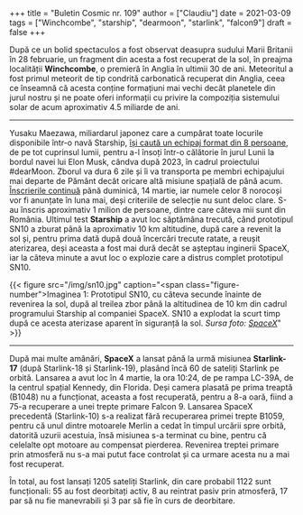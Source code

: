 +++
title = "Buletin Cosmic nr. 109"
author = ["Claudiu"]
date = 2021-03-09
tags = ["Winchcombe", "starship", "dearmoon", "starlink", "falcon9"]
draft = false
+++

După ce un bolid spectaculos a fost observat deasupra sudului Marii Britanii în 28 februarie, un fragment din acesta a fost recuperat de la sol, în preajma localității **Winchcombe**, o premieră în Anglia în ultimii 30 de ani. Meteoritul a fost primul meteorit de tip condrită carbonatică recuperat din Anglia, ceea ce înseamnă că acesta conține formațiuni mai vechi decât planetele din jurul nostru și ne poate oferi informații cu privire la compoziția sistemului solar de acum aproximativ 4.5 miliarde de ani.

---

Yusaku Maezawa, miliardarul japonez care a cumpărat toate locurile disponibile într-o navă Starship, [își caută un echipaj format din 8 persoane](https://youtu.be/h_L3wLmrMuA), de pe tot cuprinsul lumii, pentru a-l însoți într-o călătorie în jurul Lunii la bordul navei lui Elon Musk, cândva după 2023, în cadrul proiectului #dearMoon. Zborul va dura 6 zile și îi va transporta pe membri echipajului mai departe de Pământ decât oricare altă misiune spațială de până acum. [Înscrierile continuă](https://dearmoon.earth) pănă duminică, 14 martie, iar numele celor 8 norocoși vor fi anunțate în luna mai, deși criteriile de selecție nu sunt deloc clare. S-au înscris aproximativ 1 milion de persoane, dintre care căteva mii sunt din România. Ultimul test **Starship** a avut loc săptămâna trecută, când prototipul SN10 a zburat până la aproximativ 10 km altitudine, după care a revenit la sol și, pentru prima dată după două încercări trecute ratate, a reușit aterizarea, deși aceasta a fost mai dură decât se așteptau inginerii SpaceX, iar la câteva minute a avut loc o explozie care a distrus complet prototipul SN10.

{{< figure src="/img/sn10.jpg" caption="<span class=\"figure-number\">Imaginea 1: </span>Prototipul SN10, cu câteva secunde înainte de revenirea la sol, după al treilea zbor până la altitudinea de 10 km din cadrul programului Starship al companiei SpaceX. SN10 a explodat la scurt timp după ce acesta aterizase aparent în siguranță la sol. _Sursa foto: [SpaceX](https://www.flickr.com/photos/spacex/51007202541/)_" >}}

---

După mai multe amânări, **SpaceX** a lansat până la urmă misiunea **Starlink-17** (după Starlink-18 și Starlink-19), plasând încă 60 de sateliți Starlink pe orbită. Lansarea a avut loc în 4 martie, la ora 10:24, de pe rampa LC-39A, de la centrul spațial Kennedy, din Florida. Deși camera plasată pe prima treaptă (B1048) nu a funcționat, aceasta a fost recuperată, pentru a 8-a oară, fiind a 75-a recuperare a unei trepte primare Falcon 9. Lansarea SpaceX precedentă (Starlink-10) s-a realizat fără recuperarea primei trepte B1059, pentru că unul dintre motoarele Merlin a cedat în timpul urcării spre orbită, datorită uzurii acestuia, însă misiunea s-a terminat cu bine, pentru că celelalte opt motoare au compensat pierderea. Revenirea treptei primare prin atmosferă nu s-a mai putut face controlat și ca urmare acesta nu a mai fost recuperat.

În total, au fost lansați 1205 sateliți Starlink, din care probabil 1122 sunt funcționali: 55 au fost deorbitați activ, 8 au reintrat pasiv prin atmosferă, 17 par să nu fie manevrabili și 3 par să fie în curs de deorbitare.
